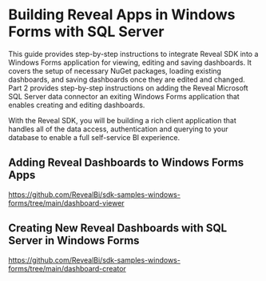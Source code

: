 # Building Reveal Apps in Windows Forms with SQL Server

This guide provides step-by-step instructions to integrate Reveal SDK into a Windows Forms application for viewing, editing and saving dashboards. It covers the setup of necessary NuGet packages, loading existing dashboards, and saving dashboards once they are edited and changed.  Part 2 provides step-by-step instructions on adding the Reveal Microsoft SQL Server data connector an exiting Windows Forms application that enables creating and editing dashboards.

With the Reveal SDK, you will be building a rich client application that handles all of the data access, authentication and querying to your database to enable a full self-service BI experience.

## Adding Reveal Dashboards to Windows Forms Apps

https://github.com/RevealBi/sdk-samples-windows-forms/tree/main/dashboard-viewer


## Creating New Reveal Dashboards with SQL Server in Windows Forms

https://github.com/RevealBi/sdk-samples-windows-forms/tree/main/dashboard-creator
